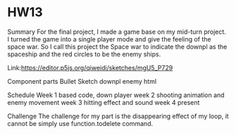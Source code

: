 # HW13
Summary
For the final project, I made a game base on my mid-turn project. I turned the game into a single player mode and give the feeling of the space war. So I call this project the Space war to indicate the downpl as the spaceship and the red circles to be the enemy ships.

Link:https://editor.p5js.org/qiweidi/sketches/mgU5_P729


Component parts
Bullet
Sketch
downpl
enemy
html

Schedule
Week 1 based code, down player
week 2 shooting animation and enemy movement
week 3 hitting effect and sound
week 4 present


Challenge
The challenge for my part is the disappearing effect of my loop, it cannot be simply use function.todelete command.

